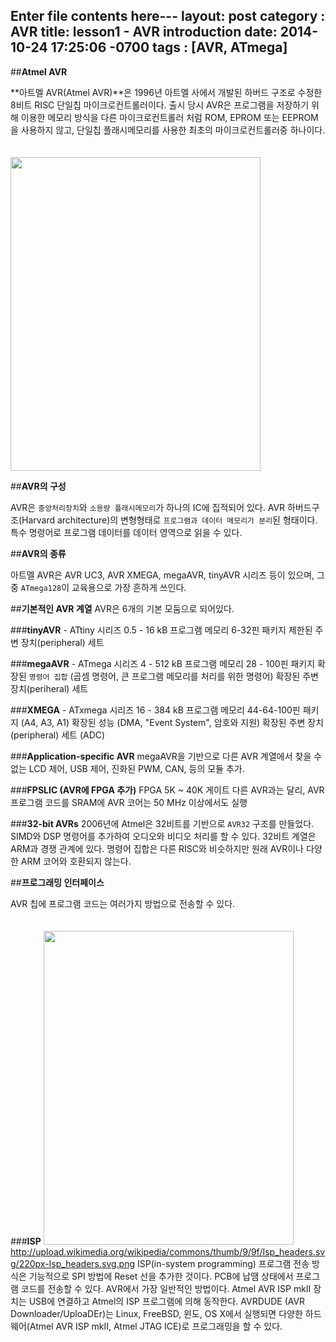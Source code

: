 Enter file contents here---
layout: post
category : AVR
title: lesson1 - AVR introduction
date: 2014-10-24 17:25:06 -0700
tags : [AVR, ATmega]
---

##**Atmel AVR**

**아트멜 AVR(Atmel AVR)**은 1996년 아트멜 사에서 개발된 하버드 구조로 수정한 8비트 RISC 단일칩 마이크로컨트롤러이다. 출시 당시 AVR은 프로그램을 저장하기 위해 이용한 메모리 방식을 다른 마이크로컨트롤러 처럼 ROM, EPROM 또는 EEPROM 을 사용하지 않고, 단일칩 플래시메모리를 사용한 최초의 마이크로컨트롤러중 하나이다.

<img class="irc_mi" style="margin-top: 20px;" src="http://upload.wikimedia.org/wikipedia/commons/thumb/a/a9/ATmega8_01_Pengo.jpg/220px-ATmega8_01_Pengo.jpg" width="400" height="502">

##**AVR의 구성**

AVR은 `중앙처리장치`와 `소용량 플래시메모리`가 하나의 IC에 집적되어 있다.
AVR 하버드구조(Harvard architecture)의 변형형태로 `프로그램과 데이터 메모리가 분리`된 형태이다. 
특수 명령어로 프로그램 데이터를 데이터 영역으로 읽을 수 있다.

##**AVR의 종류**

아트멜 AVR은 AVR UC3, AVR XMEGA, megaAVR, tinyAVR 시리즈 등이 있으며, 그 중 `ATmega128`이 교육용으로 가장 흔하게 쓰인다.

##**기본적인 AVR 계열**
AVR은 6개의 기본 모둠으로 되어있다.

###**tinyAVR** - ATtiny 시리즈
    0.5 - 16 kB 프로그램 메모리
    6-32핀 패키지
    제한된 주변 장치(peripheral) 세트

###**megaAVR** - ATmega 시리즈
    4 - 512 kB 프로그램 메모리
    28 - 100핀 패키지
    확장된 `명령어 집합` (곱셈 명령어, 큰 프로그램 메모리를 처리를 위한 명령어)
    확장된 주변 장치(periheral) 세트
    
###**XMEGA** - ATxmega 시리즈
    16 - 384 kB 프로그램 메모리
    44-64-100핀 패키지 (A4, A3, A1)
    확장된 성능 (DMA, "Event System", 암호와 지원)
    확장된 주변 장치(peripheral) 세트 (ADC)

###**Application-specific AVR**
    megaAVR을 기반으로 다른 AVR 계열에서 찾을 수 없는 LCD 제어, USB 제어, 진화된 PWM, CAN, 등의 모듈 추가.
    
###**FPSLIC (AVR에 FPGA 추가)**
    FPGA 5K ~ 40K 게이트
    다른 AVR과는 달리, AVR 프로그램 코드를 SRAM에
    AVR 코어는 50 MHz 이상에서도 실행
    
###**32-bit AVRs**
    2006년에 Atmel은 32비트를 기반으로 `AVR32` 구조를 만들었다. SIMD와 DSP 명령어를 추가하여 오디오와
    비디오 처리를 할 수 있다. 32비트 계열은 ARM과 경쟁 관계에 있다. 명령어 집합은 다른 RISC와 비슷하지만
    원래 AVR이나 다양한 ARM 코어와 호환되지 않는다.
    
##**프로그래밍 인터페이스**

AVR 칩에 프로그램 코드는 여러가지 방법으로 전송할 수 있다.

###**ISP**
<img class="irc_mi" style="margin-top: 20px;" src="http://upload.wikimedia.org/wikipedia/commons/thumb/9/9f/Isp_headers.svg/220px-Isp_headers.svg.png" width="400" height="502">
http://upload.wikimedia.org/wikipedia/commons/thumb/9/9f/Isp_headers.svg/220px-Isp_headers.svg.png
ISP(in-system programming) 프로그램 전송 방식은 기능적으로 SPI 방법에 Reset 선을 추가한 것이다. PCB에 납땜 상태에서 프로그램 코드를 전송할 수 있다. AVR에서 가장 일반적인 방법이다.
Atmel AVR ISP mkII 장치는 USB에 연결하고 Atmel의 ISP 프로그램에 의해 동작한다.
AVRDUDE (AVR Downloader/UploaDEr)는 Linux, FreeBSD, 윈도, OS X에서 실행되면 다양한 하드웨어(Atmel AVR ISP mkII, Atmel JTAG ICE)로 프로그래밍을 할 수 있다.
